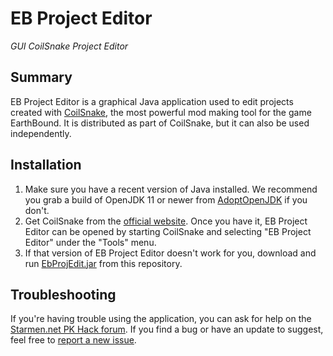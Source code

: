 # EB Project Editor
*GUI CoilSnake Project Editor*

## Summary

EB Project Editor is a graphical Java application used to edit projects created with [CoilSnake](https://pk-hack.github.io/CoilSnake/), the most powerful mod making tool for the game EarthBound. It is distributed as part of CoilSnake, but it can also be used independently.

## Installation

1. Make sure you have a recent version of Java installed. We recommend you grab a build of OpenJDK 11 or newer from [AdoptOpenJDK](https://adoptopenjdk.net/?variant=openjdk11&jvmVariant=hotspot) if you don't.
2. Get CoilSnake from the [official website](https://pk-hack.github.io/CoilSnake/). Once you have it, EB Project Editor can be opened by starting CoilSnake and selecting "EB Project Editor" under the "Tools" menu.
3. If that version of EB Project Editor doesn't work for you, download and run [EbProjEdit.jar](https://github.com/brentjs0/EbProjEdit/raw/master/EbProjEdit.jar) from this repository.

## Troubleshooting

If you're having trouble using the application, you can ask for help on the [Starmen.net PK Hack forum](https://forum.starmen.net/forum/Community/PKHack/). If you find a bug or have an update to suggest, feel free to [report a new issue](https://github.com/brentjs0/EbProjEdit/issues).